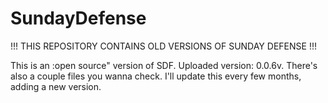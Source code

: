 # SundayDefense
!!! THIS REPOSITORY CONTAINS OLD VERSIONS OF SUNDAY DEFENSE !!!

This is an :open source" version of SDF. Uploaded version: 0.0.6v.
There's also a couple files you wanna check. I'll update this every few months, adding a new version.
